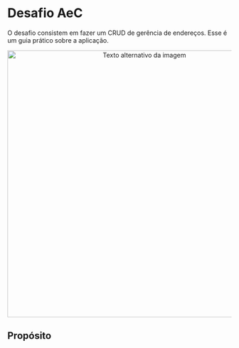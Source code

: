 # Desafio AeC 
O desafio consistem em fazer um CRUD de gerência de endereços. Esse é um guia prático sobre a aplicação.

<p align="center">
  <img src="/gif.gif" alt="Texto alternativo da imagem" width="600">
</p>

## Propósito

